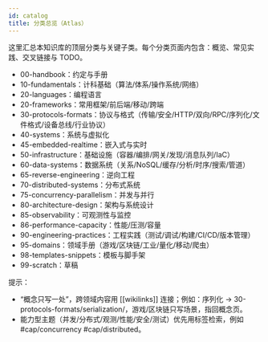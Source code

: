 ```yaml
---
id: catalog
title: 分类总览（Atlas）
---
```


这里汇总本知识库的顶层分类与关键子类。每个分类页面内包含：概览、常见实践、交叉链接与 TODO。

- 00-handbook：约定与手册
- 10-fundamentals：计科基础（算法/体系/操作系统/网络）
- 20-languages：编程语言
- 20-frameworks：常用框架/前后端/移动/跨端
- 30-protocols-formats：协议与格式（传输/安全/HTTP/双向/RPC/序列化/文件格式/设备总线/行业协议）
- 40-systems：系统与虚拟化
- 45-embedded-realtime：嵌入式与实时
- 50-infrastructure：基础设施（容器/编排/网关/发现/消息队列/IaC）
- 60-data-systems：数据系统（关系/NoSQL/缓存/分析/时序/搜索/管道）
- 65-reverse-engineering：逆向工程
- 70-distributed-systems：分布式系统
- 75-concurrency-parallelism：并发与并行
- 80-architecture-design：架构与系统设计
- 85-observability：可观测性与监控
- 86-performance-capacity：性能/压测/容量
- 90-engineering-practices：工程实践（测试/调试/构建/CI/CD/版本管理）
- 95-domains：领域手册（游戏/区块链/工业/量化/移动/爬虫）
- 98-templates-snippets：模板与脚手架
- 99-scratch：草稿

提示：
- “概念只写一处”，跨领域内容用 [[wikilinks]] 连接；例如：序列化 → 30-protocols-formats/serialization/，游戏/区块链只写场景，指回概念页。
- 能力型主题（并发/分布式/观测/性能/安全/测试）优先用标签检索，例如 #cap/concurrency #cap/distributed。
